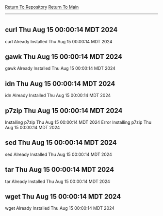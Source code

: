 [Return To Repository](https://github.com/DigitalWarrior/piholeparser/)
[Return To Main](https://github.com/DigitalWarrior/piholeparser/blob/master/RecentRunLogs/Mainlog.md)
____________________________________
# 
## curl Thu Aug 15 00:00:14 MDT 2024
curl Already Installed Thu Aug 15 00:00:14 MDT 2024
## gawk Thu Aug 15 00:00:14 MDT 2024
gawk Already Installed Thu Aug 15 00:00:14 MDT 2024
## idn Thu Aug 15 00:00:14 MDT 2024
idn Already Installed Thu Aug 15 00:00:14 MDT 2024
## p7zip Thu Aug 15 00:00:14 MDT 2024
Installing p7zip Thu Aug 15 00:00:14 MDT 2024
Error Installing p7zip Thu Aug 15 00:00:14 MDT 2024
## sed Thu Aug 15 00:00:14 MDT 2024
sed Already Installed Thu Aug 15 00:00:14 MDT 2024
## tar Thu Aug 15 00:00:14 MDT 2024
tar Already Installed Thu Aug 15 00:00:14 MDT 2024
## wget Thu Aug 15 00:00:14 MDT 2024
wget Already Installed Thu Aug 15 00:00:14 MDT 2024
